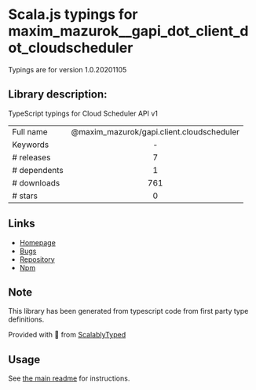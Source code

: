 
# Scala.js typings for maxim_mazurok__gapi_dot_client_dot_cloudscheduler

Typings are for version 1.0.20201105

## Library description:
TypeScript typings for Cloud Scheduler API v1

|                    |                 |
| ------------------ | :-------------: |
| Full name          | @maxim_mazurok/gapi.client.cloudscheduler |
| Keywords           | - |
| # releases         | 7 |
| # dependents       | 1 |
| # downloads        | 761 |
| # stars            | 0 |

## Links
- [Homepage](https://github.com/Maxim-Mazurok/google-api-typings-generator#readme)
- [Bugs](https://github.com/Maxim-Mazurok/google-api-typings-generator/issues)
- [Repository](https://github.com/Maxim-Mazurok/google-api-typings-generator)
- [Npm](https://www.npmjs.com/package/%40maxim_mazurok%2Fgapi.client.cloudscheduler)
    


## Note
This library has been generated from typescript code from first party type definitions.

Provided with :purple_heart: from [ScalablyTyped](https://github.com/oyvindberg/ScalablyTyped)

## Usage
See [the main readme](../../readme.md) for instructions.


